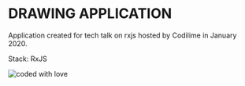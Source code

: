 # DRAWING APPLICATION

Application created for tech talk on rxjs hosted by Codilime in January 2020.

Stack: RxJS

![coded with love](https://img.shields.io/static/v1?label=coded%20with&message=love&color=a53860)
